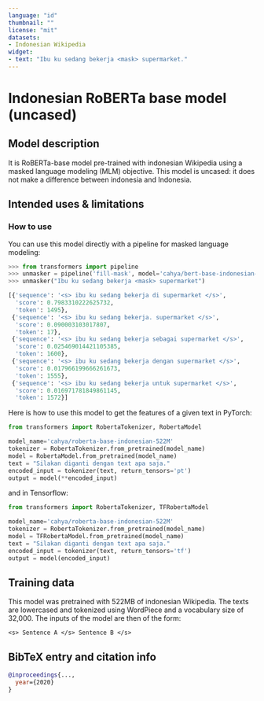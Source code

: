 ```yaml
---
language: "id"
thumbnail: ""
license: "mit"
datasets:
- Indonesian Wikipedia
widget:
- text: "Ibu ku sedang bekerja <mask> supermarket."
---
```


# Indonesian RoBERTa base model (uncased) 

## Model description
It is RoBERTa-base model pre-trained with indonesian Wikipedia using a masked language modeling (MLM) objective. This 
model is uncased: it does not make a difference between indonesia and Indonesia.

## Intended uses & limitations

### How to use
You can use this model directly with a pipeline for masked language modeling:
```python
>>> from transformers import pipeline
>>> unmasker = pipeline('fill-mask', model='cahya/bert-base-indonesian-522M')
>>> unmasker("Ibu ku sedang bekerja <mask> supermarket")

[{'sequence': '<s> ibu ku sedang bekerja di supermarket </s>',
  'score': 0.7983310222625732,
  'token': 1495},
 {'sequence': '<s> ibu ku sedang bekerja. supermarket </s>',
  'score': 0.090003103017807,
  'token': 17},
 {'sequence': '<s> ibu ku sedang bekerja sebagai supermarket </s>',
  'score': 0.025469014421105385,
  'token': 1600},
 {'sequence': '<s> ibu ku sedang bekerja dengan supermarket </s>',
  'score': 0.017966199666261673,
  'token': 1555},
 {'sequence': '<s> ibu ku sedang bekerja untuk supermarket </s>',
  'score': 0.016971781849861145,
  'token': 1572}]
```
Here is how to use this model to get the features of a given text in PyTorch:
```python
from transformers import RobertaTokenizer, RobertaModel

model_name='cahya/roberta-base-indonesian-522M'
tokenizer = RobertaTokenizer.from_pretrained(model_name)
model = RobertaModel.from_pretrained(model_name)
text = "Silakan diganti dengan text apa saja."
encoded_input = tokenizer(text, return_tensors='pt')
output = model(**encoded_input)
```
and in Tensorflow:
```python
from transformers import RobertaTokenizer, TFRobertaModel

model_name='cahya/roberta-base-indonesian-522M'
tokenizer = RobertaTokenizer.from_pretrained(model_name)
model = TFRobertaModel.from_pretrained(model_name)
text = "Silakan diganti dengan text apa saja."
encoded_input = tokenizer(text, return_tensors='tf')
output = model(encoded_input)
```

## Training data

This model was pretrained with 522MB of indonesian Wikipedia.
The texts are lowercased and tokenized using WordPiece and a vocabulary size of 32,000. The inputs of the model are 
then of the form:

```<s> Sentence A </s> Sentence B </s>```

## BibTeX entry and citation info

```bibtex
@inproceedings{...,
  year={2020}
}
```
